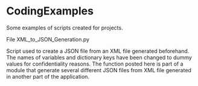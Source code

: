 # CodingExamples

Some examples of scripts created for projects.

File XML_to_JSON_Generation.py

Script used to create a JSON file from an XML file generated beforehand. The names of variables and dictionary keys have been changed to dummy values for confidentiality reasons.
The function posted here is part of a module that generate several different JSON files from XML file generated in another part of the application.
